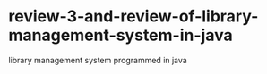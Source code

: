 # review-3-and-review-of-library-management-system-in-java
library management system programmed in java
